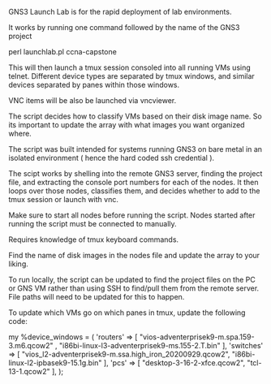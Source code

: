 GNS3 Launch Lab is for the rapid deployment of lab environments.

It works by running one command followed by the name of the GNS3 project

perl launchlab.pl ccna-capstone

This will then launch a tmux session consoled into all running VMs using telnet. Different device types are separated by tmux windows, and similar devices separated by panes within those windows.

VNC items will be also be launched via vncviewer.

The script decides how to classify VMs based on their disk image name.  So its important to update the array with what images you want organized where.

The script was built intended for systems running GNS3 on bare metal in an isolated environment ( hence the hard coded ssh credential ).


The scipt works by shelling into the remote GNS3 server, finding the project file, and extracting the console port numbers for each of the nodes.  It then loops over those nodes, classifies them, and decides whether to add to the tmux session or launch with vnc.

Make sure to start all nodes before running the script.  Nodes started after running the script must be connected to manually.

Requires knowledge of tmux keyboard commands.

Find the name of disk images in the nodes file and update the array to your liking.

To run locally, the script can be updated to find the project files on the PC or GNS VM rather than using SSH to find/pull them from the remote server.  File paths will need to be updated for this to happen.


To update which VMs go on which panes in tmux, update the following code:

my %device_windows = (
    'routers'  => [
      "vios-adventerprisek9-m.spa.159-3.m6.qcow2" ,
      "i86bi-linux-l3-adventerprisek9-ms.155-2.T.bin"
    ],
    'switches' => [
      "vios_l2-adventerprisek9-m.ssa.high_iron_20200929.qcow2",
      "i86bi-linux-l2-ipbasek9-15.1g.bin"
    ],
    'pcs'      => [ "desktop-3-16-2-xfce.qcow2", "tcl-13-1.qcow2" ],
);
